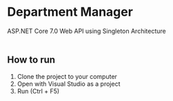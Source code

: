 # Department Manager

ASP.NET Core 7.0 Web API using Singleton Architecture<br><br>

## How to run

1. Clone the project to your computer
2. Open with Visual Studio as a project
3. Run (Ctrl + F5)
